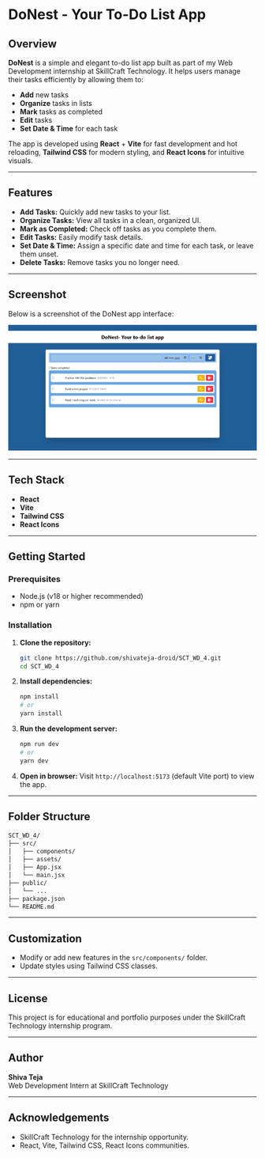 # DoNest - Your To-Do List App
## Overview

**DoNest** is a simple and elegant to-do list app built as part of my Web Development internship at SkillCraft Technology. It helps users manage their tasks efficiently by allowing them to:

- **Add** new tasks
- **Organize** tasks in lists
- **Mark** tasks as completed
- **Edit** tasks
- **Set Date & Time** for each task

The app is developed using **React** + **Vite** for fast development and hot reloading, **Tailwind CSS** for modern styling, and **React Icons** for intuitive visuals.

---

## Features

- **Add Tasks:** Quickly add new tasks to your list.
- **Organize Tasks:** View all tasks in a clean, organized UI.
- **Mark as Completed:** Check off tasks as you complete them.
- **Edit Tasks:** Easily modify task details.
- **Set Date & Time:** Assign a specific date and time for each task, or leave them unset.
- **Delete Tasks:** Remove tasks you no longer need.

---

## Screenshot

Below is a screenshot of the DoNest app interface:

![DoNest To-Do List App](src/assets/image1.png)
<!-- Image 1 referenced as per the user instruction -->

---

## Tech Stack

- **React**
- **Vite**
- **Tailwind CSS**
- **React Icons**

---

## Getting Started

### Prerequisites

- Node.js (v18 or higher recommended)
- npm or yarn

### Installation

1. **Clone the repository:**
   ```bash
   git clone https://github.com/shivateja-droid/SCT_WD_4.git
   cd SCT_WD_4
   ```

2. **Install dependencies:**
   ```bash
   npm install
   # or
   yarn install
   ```

3. **Run the development server:**
   ```bash
   npm run dev
   # or
   yarn dev
   ```

4. **Open in browser:**
   Visit `http://localhost:5173` (default Vite port) to view the app.

---

## Folder Structure

```
SCT_WD_4/
├── src/
│   ├── components/
│   ├── assets/
│   ├── App.jsx
│   └── main.jsx
├── public/
│   └── ...
├── package.json
└── README.md
```

---

## Customization

- Modify or add new features in the `src/components/` folder.
- Update styles using Tailwind CSS classes.

---

## License

This project is for educational and portfolio purposes under the SkillCraft Technology internship program.

---

## Author

**Shiva Teja**  
Web Development Intern at SkillCraft Technology

---

## Acknowledgements

- SkillCraft Technology for the internship opportunity.
- React, Vite, Tailwind CSS, React Icons communities.
